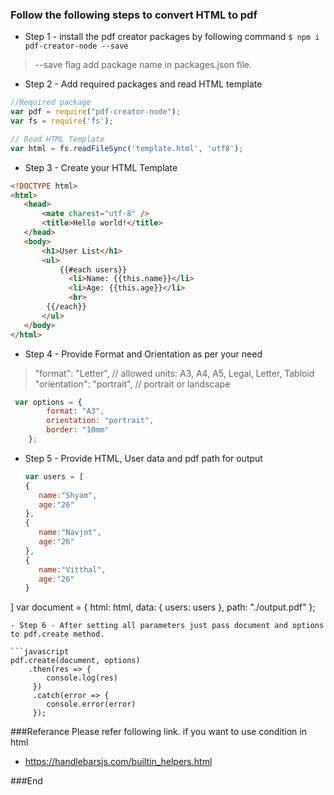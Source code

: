 ### Follow the following steps to convert HTML to pdf
- Step 1 - install the pdf creator packages by following command
`$ npm i pdf-creator-node --save`

> --save flag add  package name in packages.json file.

- Step 2 - Add required packages and read HTML template

 ```javascript
 //Required package
 var pdf = require("pdf-creator-node");
 var fs = require('fs');

 // Read HTML Template
 var html = fs.readFileSync('template.html', 'utf8');
```
- Step 3 - Create your HTML Template

 ```html
<!DOCTYPE html>
<html>
    <head>
        <mate charest="utf-8" />
        <title>Hello world!</title>
    </head>
    <body>
        <h1>User List</h1>
		<ul>
    		{{#each users}}
			  <li>Name: {{this.name}}</li>
			  <li>Age: {{this.age}}</li>
			  <br>
   		 {{/each}}
  		</ul>
    </body>
</html>
```
- Step 4 - Provide Format and Orientation as per your need
> "format": "Letter", // allowed units: A3, A4, A5, Legal, Letter, Tabloid
    "orientation": "portrait", // portrait or landscape 
	 
```javascript
 var options = {
        format: "A3",
        orientation: "portrait",
        border: "10mm"
    };
```
- Step 5 - Provide HTML, User data and pdf path for output
	 
	 ```javascript
  var users = [
    {
        name:"Shyam",
        age:"26" 
    },
    {
        name:"Navjot",
        age:"26" 
    },
    {
        name:"Vitthal",
        age:"26" 
    }
]
var document = {
    html: html,
    data: {
        users: users
    },
    path: "./output.pdf"
};
```
- Step 6 - After setting all parameters just pass document and options to pdf.create method.

```javascript
pdf.create(document, options)
    .then(res => {
        console.log(res)
     })
     .catch(error => {
        console.error(error)
     });
```
###Referance 
Please refer following link. if you want to use condition in html
- https://handlebarsjs.com/builtin_helpers.html

###End
